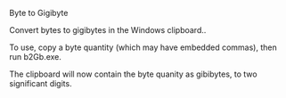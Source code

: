 Byte to Gigibyte

Convert bytes to gigibytes in the Windows clipboard..

To use, copy a byte quantity (which may have embedded commas), then run b2Gb.exe.

The clipboard will now contain the byte quanity as gibibytes, to two 
significant digits.


